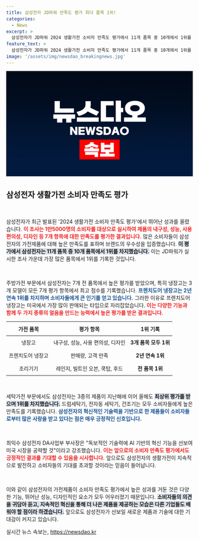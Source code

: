 ```yaml
---
title: 삼성전자 JD파워 만족도 평가 최다 품목 1위!
categories:
  - News
excerpt: >
  삼성전자가 JD파워 2024 생활가전 소비자 만족도 평가에서 11개 품목 중 10개에서 1위를 차지! 특히 냉장고 3종은 모든 평가 항목에서 최상위 점수를 기록하며 독보적인 기술력을 입증했습니다.
feature_text: >
  삼성전자가 JD파워 2024 생활가전 소비자 만족도 평가에서 11개 품목 중 10개에서 1위를 차지! 특히 냉장고 3종은 모든 평가 항목에서 최상위 점수를 기록하며 독보적인 기술력을 입증했습니다.
image: '/assets/img/newsdao_breakingnews.jpg'
---
```


<p><img src="/assets/img/newsdao_breakingnews.jpg" alt="bookingtag 속보" /></p>

<h2 data-ke-size="size26">삼성전자 생활가전 소비자 만족도 평가</h2>

<p data-ke-size="size16">&nbsp;</p>

<p>삼성전자가 최근 발표된 '2024 생활가전 소비자 만족도 평가'에서 뛰어난 성과를 올렸습니다. <b><span style="color: #ee2323;">이 조사는 1만5000명의 소비자를 대상으로 실시하여 제품의 <b>내구성</b>, <b>성능</b>, <b>사용 편의성</b>, <b>디자인</b> 등 7개 항목에 대한 만족도를 평가한 결과입니다.</span></b> 많은 소비자들이 삼성전자의 가전제품에 대해 높은 만족도를 표하며 브랜드의 우수성을 입증했습니다. <b><span style="background-color: #21538527;">이 평가에서 삼성전자는 11개 품목 중 10개 품목에서 1위를 차지했습니다.</span></b> 이는 JD파워가 실시한 조사 가운데 가장 많은 품목에서 1위를 기록한 것입니다. </p>

<p data-ke-size="size16">&nbsp;</p>

<p>주방가전 부문에서 삼성전자는 7개 전 품목에서 높은 평가를 받았으며, 특히 냉장고는 3개 모델이 모든 7개 평가 항목에서 최고 점수를 기록했습니다. <b><span style="color: #1a5490;">프렌치도어 냉장고는 2년 연속 1위를 차지하며 소비자들에게 큰 인기를 얻고 있습니다.</span></b> 그러한 이유로 프렌치도어 냉장고는 미국에서 가장 많이 판매되는 타입으로 자리잡았습니다. <b><span style="color: #ee2323;">이는 다양한 기능과 함께 두 가지 종류의 얼음을 만드는 능력에서 높은 평가를 받은 결과입니다.</span></b></p>

<table style="width: 100%; border-collapse: collapse;">
<thead>
<tr>
<th style="text-align: center; height: 30px;"><b>가전 품목</b></th>
<th style="text-align: center; height: 30px;"><b>평가 항목</b></th>
<th style="text-align: center; height: 30px;"><b>1위 기록</b></th>
</tr>
</thead>
<tbody>
<tr>
<td style="text-align: center; height: 30px;">냉장고</td>
<td style="text-align: center; height: 30px;">내구성, 성능, 사용 편의성, 디자인</td>
<td style="text-align: center; height: 30px;"><b>3개 품목 모두 1위</b></td>
</tr>
<tr>
<td style="text-align: center; height: 30px;">프렌치도어 냉장고</td>
<td style="text-align: center; height: 30px;">판매량, 고객 만족</td>
<td style="text-align: center; height: 30px;"><b>2년 연속 1위</b></td>
</tr>
<tr>
<td style="text-align: center; height: 30px;">조리기기</td>
<td style="text-align: center; height: 30px;">레인지, 빌트인 오븐, 쿡탑, 후드</td>
<td style="text-align: center; height: 30px;"><b>전 품목 1위</b></td>
</tr>
</tbody>
</table>

<p data-ke-size="size16">&nbsp;</p>

<p>세탁가전 부문에서도 삼성전자는 3종의 제품이 지난해에 이어 올해도 <b><span style="background-color: #21538527;">최상위 평가를 받으며 1위를 차지했습니다.</span></b> 드럼세탁기, 전자동 세탁기, 건조기는 모두 소비자들에게 높은 만족도를 기록했습니다. <b><span style="color: #1a5490;">삼성전자의 혁신적인 기술력을 기반으로 한 제품들이 소비자들로부터 많은 사랑을 받고 있다는 점은 매우 긍정적인 신호입니다.</span></b> </p>

<p data-ke-size="size16">&nbsp;</p>

<p>최익수 삼성전자 DA사업부 부사장은 "독보적인 기술력에 AI 기반의 혁신 기능을 선보여 미국 시장을 공략할 것"이라고 강조했습니다. <b><span style="color: #ee2323;">이는 앞으로의 소비자 만족도 평가에서도 긍정적인 결과를 기대할 수 있음을 시사합니다.</span></b> 앞으로도 삼성전자의 생활가전이 지속적으로 발전하고 소비자들의 기대를 초과할 것이라는 믿음이 들어납니다. </p>

<p data-ke-size="size16">&nbsp;</p>

<p>이와 같이 삼성전자의 가전제품이 소비자 만족도 평가에서 높은 성과를 거둔 것은 다양한 기능, 뛰어난 성능, 디자인적인 요소가 모두 어우러졌기 때문입니다. <b><span style="background-color: #21538527;"> 소비자들의 의견을 귀담아 듣고, 지속적인 혁신을 통해 더 나은 제품을 제공하는 모습은 다른 기업들도 배워야 할 점이라 하겠습니다.</span></b> 앞으로도 삼성전자가 선보일 새로운 제품과 기술에 대한 기대감이 커지고 있습니다.</p>
실시간 뉴스 속보는, <a href="https://newsdao.kr" rel="dofollow">https://newsdao.kr</a>



